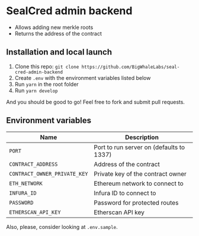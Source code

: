 # SealCred admin backend

- Allows adding new merkle roots
- Returns the address of the contract

## Installation and local launch

1. Clone this repo: `git clone https://github.com/BigWhaleLabs/seal-cred-admin-backend`
2. Create `.env` with the environment variables listed below
3. Run `yarn` in the root folder
4. Run `yarn develop`

And you should be good to go! Feel free to fork and submit pull requests.

## Environment variables

| Name                         | Description                              |
| ---------------------------- | ---------------------------------------- |
| `PORT`                       | Port to run server on (defaults to 1337) |
| `CONTRACT_ADDRESS`           | Address of the contract                  |
| `CONTRACT_OWNER_PRIVATE_KEY` | Private key of the contract owner        |
| `ETH_NETWORK`                | Ethereum network to connect to           |
| `INFURA_ID`                  | Infura ID to connect to                  |
| `PASSWORD`                   | Password for protected routes            |
| `ETHERSCAN_API_KEY`          | Etherscan API key                        |

Also, please, consider looking at `.env.sample`.
